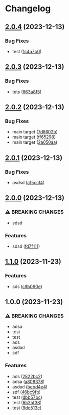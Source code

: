 # Changelog

## [2.0.4](https://github.com/eustace12/CDKCodePipeline/compare/v2.0.3...v2.0.4) (2023-12-13)


### Bug Fixes

* test ([1c4a7b0](https://github.com/eustace12/CDKCodePipeline/commit/1c4a7b0a3559fbad6f193e84c4527c2b40363b64))

## [2.0.3](https://github.com/eustace12/CDKCodePipeline/compare/v2.0.2...v2.0.3) (2023-12-13)


### Bug Fixes

* tets ([663a8f5](https://github.com/eustace12/CDKCodePipeline/commit/663a8f5680a6ad15f84d4a11f7642b1474d77862))

## [2.0.2](https://github.com/eustace12/CDKCodePipeline/compare/v2.0.1...v2.0.2) (2023-12-13)


### Bug Fixes

* main target ([7d8602b](https://github.com/eustace12/CDKCodePipeline/commit/7d8602bdd250c5d71dadb249b882f60fc31af89d))
* main target ([ff65298](https://github.com/eustace12/CDKCodePipeline/commit/ff6529822f52ba8232fbd592381bb9fa8247238f))
* main target ([2a050aa](https://github.com/eustace12/CDKCodePipeline/commit/2a050aa00b7928080cb375d3ee6582e0243366da))

## [2.0.1](https://github.com/eustace12/CDKCodePipeline/compare/v2.0.0...v2.0.1) (2023-12-13)


### Bug Fixes

* asdsd ([a15ccf4](https://github.com/eustace12/CDKCodePipeline/commit/a15ccf4f39bbe09c531368658e6c6e8105440c0b))

## [2.0.0](https://github.com/eustace12/CDKCodePipeline/compare/v1.1.0...v2.0.0) (2023-12-13)


### ⚠ BREAKING CHANGES

* sdsd

### Features

* sdsd ([fd7f111](https://github.com/eustace12/CDKCodePipeline/commit/fd7f1117cf8530c9bee04d969b981e435d19855a))

## [1.1.0](https://github.com/eustace12/CDKCodePipeline/compare/v1.0.0...v1.1.0) (2023-11-23)


### Features

* sds ([c9b090e](https://github.com/eustace12/CDKCodePipeline/commit/c9b090e2db4312559a9aaead0f1efc998336a94f))

## 1.0.0 (2023-11-23)


### ⚠ BREAKING CHANGES

* adsa
* test
* test
* ads
* asdad
* sdf

### Features

* ads ([2822bc2](https://github.com/eustace12/CDKCodePipeline/commit/2822bc24ff8252bcb74f24b4cd1b38405b9fc7e3))
* adsa ([a808378](https://github.com/eustace12/CDKCodePipeline/commit/a8083781493aa724fd027a2d476f9e5628f42292))
* asdad ([bebd4e4](https://github.com/eustace12/CDKCodePipeline/commit/bebd4e4d05613c489ea425b38fe6df45895b67a9))
* sdf ([46bc9fb](https://github.com/eustace12/CDKCodePipeline/commit/46bc9fb6f83425621e36aa5ac017c5cdea499f37))
* test ([dbb57bc](https://github.com/eustace12/CDKCodePipeline/commit/dbb57bc14850541daa595a286d7c342f1b036ea8))
* test ([6525f38](https://github.com/eustace12/CDKCodePipeline/commit/6525f389d885d04f646af38bb8eeff61ec3cb2b9))
* test ([9dc513c](https://github.com/eustace12/CDKCodePipeline/commit/9dc513cfd97463e5e74df6324733c8145eea2b3b))

